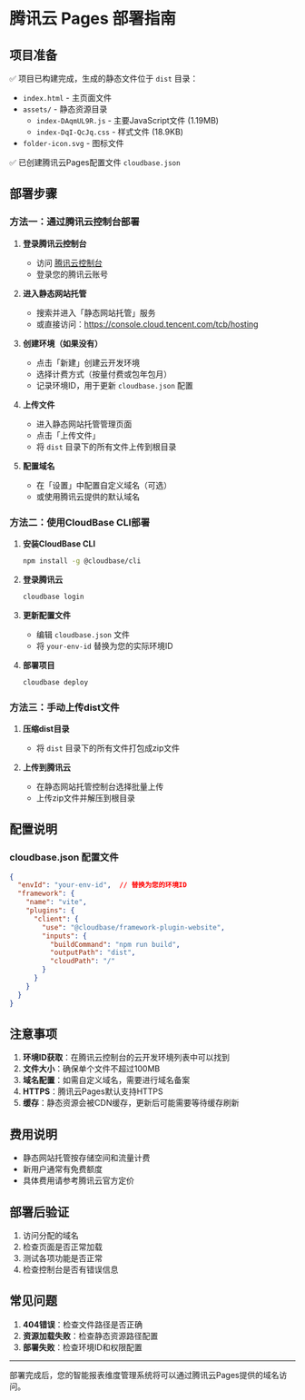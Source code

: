# 腾讯云 Pages 部署指南

## 项目准备

✅ 项目已构建完成，生成的静态文件位于 `dist` 目录：
- `index.html` - 主页面文件
- `assets/` - 静态资源目录
  - `index-DAqmUL9R.js` - 主要JavaScript文件 (1.19MB)
  - `index-DqI-QcJq.css` - 样式文件 (18.9KB)
- `folder-icon.svg` - 图标文件

✅ 已创建腾讯云Pages配置文件 `cloudbase.json`

## 部署步骤

### 方法一：通过腾讯云控制台部署

1. **登录腾讯云控制台**
   - 访问 [腾讯云控制台](https://console.cloud.tencent.com/)
   - 登录您的腾讯云账号

2. **进入静态网站托管**
   - 搜索并进入「静态网站托管」服务
   - 或直接访问：https://console.cloud.tencent.com/tcb/hosting

3. **创建环境（如果没有）**
   - 点击「新建」创建云开发环境
   - 选择计费方式（按量付费或包年包月）
   - 记录环境ID，用于更新 `cloudbase.json` 配置

4. **上传文件**
   - 进入静态网站托管管理页面
   - 点击「上传文件」
   - 将 `dist` 目录下的所有文件上传到根目录

5. **配置域名**
   - 在「设置」中配置自定义域名（可选）
   - 或使用腾讯云提供的默认域名

### 方法二：使用CloudBase CLI部署

1. **安装CloudBase CLI**
   ```bash
   npm install -g @cloudbase/cli
   ```

2. **登录腾讯云**
   ```bash
   cloudbase login
   ```

3. **更新配置文件**
   - 编辑 `cloudbase.json` 文件
   - 将 `your-env-id` 替换为您的实际环境ID

4. **部署项目**
   ```bash
   cloudbase deploy
   ```

### 方法三：手动上传dist文件

1. **压缩dist目录**
   - 将 `dist` 目录下的所有文件打包成zip文件

2. **上传到腾讯云**
   - 在静态网站托管控制台选择批量上传
   - 上传zip文件并解压到根目录

## 配置说明

### cloudbase.json 配置文件
```json
{
  "envId": "your-env-id",  // 替换为您的环境ID
  "framework": {
    "name": "vite",
    "plugins": {
      "client": {
        "use": "@cloudbase/framework-plugin-website",
        "inputs": {
          "buildCommand": "npm run build",
          "outputPath": "dist",
          "cloudPath": "/"
        }
      }
    }
  }
}
```

## 注意事项

1. **环境ID获取**：在腾讯云控制台的云开发环境列表中可以找到
2. **文件大小**：确保单个文件不超过100MB
3. **域名配置**：如需自定义域名，需要进行域名备案
4. **HTTPS**：腾讯云Pages默认支持HTTPS
5. **缓存**：静态资源会被CDN缓存，更新后可能需要等待缓存刷新

## 费用说明

- 静态网站托管按存储空间和流量计费
- 新用户通常有免费额度
- 具体费用请参考腾讯云官方定价

## 部署后验证

1. 访问分配的域名
2. 检查页面是否正常加载
3. 测试各项功能是否正常
4. 检查控制台是否有错误信息

## 常见问题

1. **404错误**：检查文件路径是否正确
2. **资源加载失败**：检查静态资源路径配置
3. **部署失败**：检查环境ID和权限配置

---

部署完成后，您的智能报表维度管理系统将可以通过腾讯云Pages提供的域名访问。